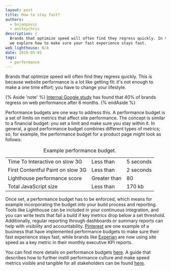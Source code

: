```yaml
---
layout: post
title: How to stay fast?
authors:
  - bojanpavic
  - ansteychris
description: |
  Brands that optimize speed will often find they regress quickly. In this post
  we explore how to make sure your fast experience stays fast.
web_lighthouse: N/A
date: 2019-05-01
tags:
  - performance
---
```


Brands that optimize speed will often find they regress quickly. This is because website performance is a lot like getting fit: it's not enough to make a one time effort; you have to change your lifestyle.

{% Aside 'note' %}
  [Internal Google study](https://www.youtube.com/watch?v=YJGCZCaIZkQ) has found that 40% of brands regress on web performance after 6 months.
{% endAside %}

Performance budgets are one way to address this. A performance budget is a set of limits on metrics that affect site performance. The concept is similar to a financial budget: you set a limit and make sure you stay within it. In general, a good performance budget combines different types of metrics; so, for example, the performance budget for a product page might look as follows:

<div class="table-wrapper">
  <table>
    <tbody>
      <tr>
        <td>Time To Interactive on slow 3G</td>
        <td>Less than</td>
        <td>5 seconds</td>
      </tr>
      <tr>
        <td>First Contentful Paint on slow 3G</td>
        <td>Less than</td>
        <td>2 seconds</td>
      </tr>
      <tr>
        <td>Lighthouse performance score</td>
        <td>Greater than</td>
        <td>80</td>
      </tr>
      <tr>
        <td>Total JavaScript size</td>
        <td>Less than</td>
        <td>170 kb</td>
      </tr>
    </tbody>
    <caption>Example performance budget.</caption>
  </table>
</div>

Once set, a performance budget has to be enforced, which means for example incorporating the budget into your build process and reporting. Tools like Lighthouse can be included in your continuous integration, and you can write tests that fail a build if key metrics drop below a set threshold. Additionally, regular reporting through dashboards or summary reports can help with visibility and accountability. [Pinterest](https://www.youtube.com/watch?v=Xryhxi45Q5M) are one example of a business that have implemented performance budgets to make sure their fast experience stays fast, while brands like [Experian](https://www.thinkwithgoogle.com/intl/en-gb/success-stories/uk-success-stories/how-mobile-first-mindset-helped-experian-slash-page-load-times/) are now using site speed as a key metric in their monthly executive KPI reports.

You can find more details on performance budgets [here](/performance-budgets-101). A guide that describes how to further instill performance culture and make speed metrics visible and tangible for all stakeholders can be found [here](/how-to-report-metrics/).
